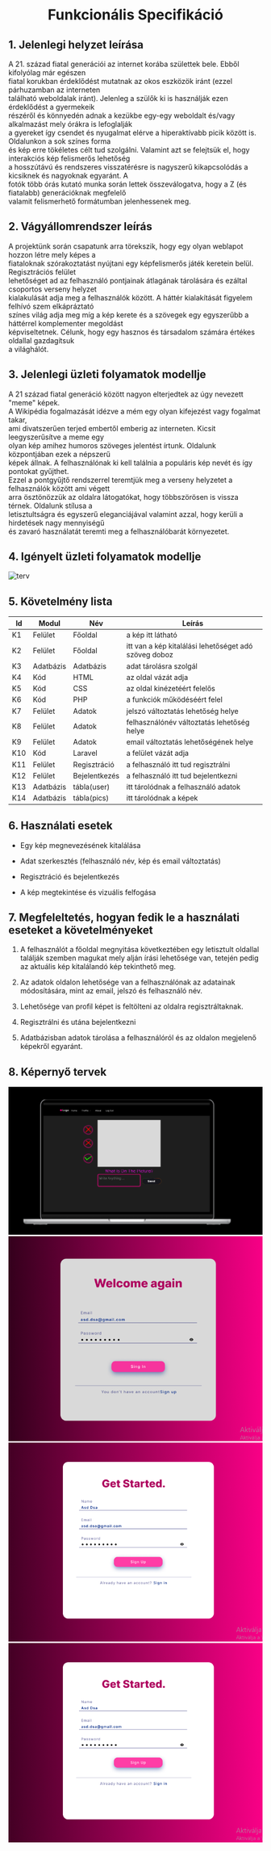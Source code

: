 <h1 align="center", font color="red">
Funkcionális Specifikáció
</h1>

## 1. Jelenlegi helyzet leírása
A 21. század fiatal generációi az internet korába születtek bele. Ebből kifolyólag már egészen      
fiatal korukban érdeklődést mutatnak az okos eszközök iránt (ezzel párhuzamban az interneten      
található weboldalak iránt). Jelenleg a szülők ki is használják ezen érdeklődést a gyermekeik     
részéről és könnyedén adnak a kezükbe egy-egy weboldalt és/vagy alkalmazást mely órákra is lefoglalják     
a gyereket így csendet és nyugalmat elérve a hiperaktívabb picik között is. Oldalunkon a sok színes forma      
és kép erre tökéletes célt tud szolgálni. Valamint azt se felejtsük el, hogy interakciós kép felismerős lehetőség       
a hosszútávú és rendszeres visszatérésre is nagyszerű kikapcsolódás a kicsiknek és nagyoknak egyaránt. A       
fotók több órás kutató munka során lettek összeválogatva, hogy a Z (és fiatalabb) generációknak megfelelő      
valamit felismerhető formátumban jelenhessenek meg.

## 2. Vágyállomrendszer leírás
A projektünk során csapatunk arra törekszik, hogy egy olyan weblapot hozzon létre mely képes a     
fiataloknak szórakoztatást nyújtani egy képfelismerős játék  keretein belül. Regisztrációs felület       
lehetőséget ad az felhasználó pontjainak átlagának tárolására és ezáltal csoportos verseny helyzet       
kialakulását adja meg a felhasználók között. A háttér kialakítását figyelem felhívó szem elkápráztató      
színes világ adja meg míg a kép kerete és a szövegek egy egyszerűbb a háttérrel komplementer megoldást         
képviseltetnek. Célunk, hogy egy hasznos és társadalom számára értékes oldallal gazdagítsuk          
a világhálót.

## 3. Jelenlegi üzleti folyamatok modellje
A 21 század fiatal generáció között nagyon elterjedtek az úgy nevezett "meme" képek.       
A Wikipédia fogalmazását idézve a mém egy olyan kifejezést vagy fogalmat takar,      
ami divatszerűen terjed embertől emberig az interneten. Kicsit leegyszerűsítve a meme egy          
olyan kép amihez humoros szöveges jelentést írtunk. Oldalunk központjában ezek a népszerű       
képek állnak. A felhasználónak ki kell találnia a populáris kép nevét és így pontokat gyűjthet.        
Ezzel a pontgyűjtő rendszerrel teremtjük meg a verseny helyzetet a felhasználók között ami végett        
arra ösztönözzük az oldalra látogatókat, hogy többszörösen is vissza térnek. Oldalunk stílusa a          
letisztultságra és egyszerű eleganciájával valamint azzal, hogy kerüli a hirdetések nagy mennyiségű          
és zavaró használatát teremti meg a felhasználóbarát környezetet.
      
## 4. Igényelt üzleti folyamatok modellje
![terv](https://github.com/rokobata510/space2-A-nagy-projeckt/blob/main/k%C3%A9pek/terv.png)

## 5. Követelmény lista
| __Id__ | Modul | Név | Leírás |
|---|---|---|---|
| K1 | Felület | Főoldal | a kép itt látható |
| K2 | Felület | Főoldal | itt van a kép kitalálási lehetőséget adó szöveg doboz |
| K3 | Adatbázis | Adatbázis | adat tárolásra szolgál | 
| K4 | Kód  | HTML | az oldal vázát adja |
| K5 | Kód  | CSS | az oldal kinézetéért felelős |
| K6 | Kód  | PHP | a funkciók működéséért felel |
| K7 | Felület | Adatok | jelszó változtatás lehetőség helye |
| K8 | Felület | Adatok | felhasználónév változtatás lehetőség helye |
| K9 | Felület | Adatok | email változtatás lehetőségének helye |
| K10 | Kód | Laravel | a felület vázát adja |
| K11 | Felület | Regisztráció| a felhasználó itt tud regisztrálni |
| K12 | Felület | Bejelentkezés | a felhasználó itt tud bejelentkezni |
| K13 | Adatbázis | tábla(user) | itt tárolódnak a felhasználó adatok |
| K14 | Adatbázis |  tábla(pics) | itt tárolódnak a képek |

## 6. Használati esetek
- Egy kép megnevezésének kitalálása

- Adat szerkesztés (felhasználó név, kép és email változtatás)

- Regisztráció és bejelentkezés

- A kép megtekintése és vizuális felfogása

## 7. Megfeleltetés, hogyan fedik le a használati eseteket a követelményeket
1. A felhasználót a főoldal megnyitása következtében egy letisztult oldallal találják szemben magukat mely alján írási lehetősége van, tetején pedig az aktuális kép kitalálandó kép tekinthető meg.

2. Az adatok oldalon lehetősége van a felhasználónak az adatainak módosítására, mint az email, jelszó és felhasználó név.

3. Lehetősége van profil képet is feltölteni az oldalra regisztráltaknak.

4. Regisztrálni és utána bejelentkezni

5. Adatbázisban adatok tárolása a felhasználóról és az oldalon megjelenő képekről egyaránt.


## 8. Képernyő tervek
![kül1](https://github.com/rokobata510/space2-A-nagy-projeckt/blob/main/k%C3%A9pek/k%C3%BCl1.png)
![kül2](https://github.com/rokobata510/space2-A-nagy-projeckt/blob/main/k%C3%A9pek/k%C3%BCl2.png)
![kül3](https://github.com/rokobata510/space2-A-nagy-projeckt/blob/main/k%C3%A9pek/k%C3%BCl3.png)
![kül4](https://github.com/rokobata510/space2-A-nagy-projeckt/blob/main/k%C3%A9pek/k%C3%BCl4.png)






